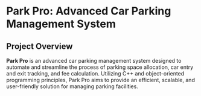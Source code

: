 # Park Pro: Advanced Car Parking Management System

## Project Overview

**Park Pro** is an advanced car parking management system designed to automate and streamline the process of parking space allocation, car entry and exit tracking, and fee calculation. Utilizing C++ and object-oriented programming principles, Park Pro aims to provide an efficient, scalable, and user-friendly solution for managing parking facilities.